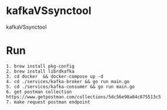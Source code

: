 # kafkaVSsynctool
kafkaVSsynctool

# Run
    1. brew install pkg-config
    2. brew install librdkafka
    3. cd docker  && docker-compose up -d
    4. cd ./services/kafka-broker && go run main.go
    5. cd ./services/kafka-consumer && go run main.go
    6. get postman collection https://www.getpostman.com/collections/5dc56e98a04c875513c5
    7. make request postman endpoint

